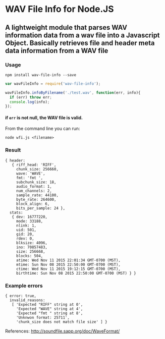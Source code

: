 # WAV File Info for Node.JS
## A lightweight module that parses WAV information data from a wav file into a Javascript Object. Basically retrieves file and header meta data information from a WAV file

### Usage

```
npm install wav-file-info --save
```

```javascript
var wavFileInfo = require('wav-file-info');

wavFileInfo.infoByFilename('./test.wav', function(err, info){
  if (err) throw err;
  console.log(info);
});
```
#### if `err` is not null, the WAV file is valid.

From the command line you can run:

```
node wfi.js <filename>
```




### Result

```
{ header:
   { riff_head: 'RIFF',
     chunk_size: 256660,
     wave: 'WAVE',
     fmt: 'fmt ',
     subchunk_size: 18,
     audio_format: 1,
     num_channels: 2,
     sample_rate: 44100,
     byte_rate: 264600,
     block_align: 6,
     bits_per_sample: 24 },
  stats:
   { dev: 16777220,
     mode: 33188,
     nlink: 1,
     uid: 501,
     gid: 20,
     rdev: 0,
     blksize: 4096,
     ino: 70857483,
     size: 256668,
     blocks: 504,
     atime: Wed Nov 11 2015 22:01:34 GMT-0700 (MST),
     mtime: Sun Nov 08 2015 22:50:00 GMT-0700 (MST),
     ctime: Wed Nov 11 2015 19:12:15 GMT-0700 (MST),
     birthtime: Sun Nov 08 2015 22:50:00 GMT-0700 (MST) } }
```

### Example errors

```
{ error: true,
  invalid_reasons:
   [ 'Expected "RIFF" string at 0',
     'Expected "WAVE" string at 4',
     'Expected "fmt " string at 8',
     'Unknwon format: 25711',
     'chunk_size does not match file size' ] }
```


References:
 http://soundfile.sapp.org/doc/WaveFormat/
